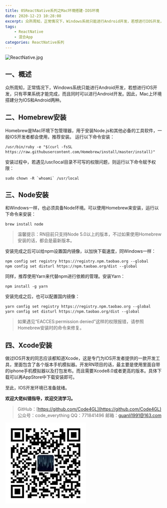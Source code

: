 ```yaml
---
title: 05ReactNative系列之Mac环境搭建-IOS环境
date: 2020-12-23 10:28:08
excerpt: 众所周知，正常情况下，Windows系统只能进行Android开发，若想进行IOS开发，只有苹果系统才能完成，而且同时可以进行Android开发。因此，Mac上环境搭建分为IOS和Android两种。
tags:
    - ReactNative
    - 混合App
categories: ReactNative系列
---
```


![ReactNative.jpg](https://upload-images.jianshu.io/upload_images/18236822-e9d8ac4cb99f3b3f.jpg?imageMogr2/auto-orient/strip%7CimageView2/2/w/1240)

## 一、概述

众所周知，正常情况下，Windows系统只能进行Android开发，若想进行IOS开发，只有苹果系统才能完成，而且同时可以进行Android开发。因此，Mac上环境搭建分为IOS和Android两种。

## 二、Homebrew安装

Homebrew是Mac环境下包管理器，用于安装Node.js和其他必备的工具软件，一般IOS开发者都会使用，推荐安装。
运行以下命令安装：

```terminal
/usr/bin/ruby -e "$(curl -fsSL https://raw.githubusercontent.com/Homebrew/install/master/install)"
```

安装过程中，若遇见/usr/local目录不可写的权限问题，则运行以下命令赋予权限：

```terminal
sudo chown -R `whoami` /usr/local
```

## 三、Node安装

和Windows一样，也必须具备Node环境。可以使用Homebrew来安装，运行以下命令来安装：

```terminal
brew install node
```

> 温馨提示：RN目前只支持Node 5.0以上的版本，不过如果使用Homebrew安装的话，都会是最新版本。

安装完成之后可以给npm设置国内镜像，以加快下载速度，同Windows一样：

```terminal
npm config set registry https://registry.npm.taobao.org --global
npm config set disturl https://npm.taobao.org/dist --global
```

同样，推荐使用Yarn来代替npm进行依赖的管理。安装Yarn：

```terminal
npm install -g yarn
```

安装完成之后，也可以配置国内镜像：

```terminal
yarn config set registry https://registry.npm.taobao.org --global
yarn config set disturl https://npm.taobao.org/dist --global
```

> 如果遇见“EACCES:permission denied”这样的权限报错，请参照Homebrew安装时的命令来修复。

## 四、Xcode安装

做过IOS开发的同志应该都知道Xcode，这是专门为IOS开发者提供的一款开发工具，里面包含了各个版本手机模拟器。开发RN项目的话，最主要是使用里面自带的iphone手机模拟器以及打包发布。而且需要Xcode8.0或者更高的版本。具体下载可以再AppStore中下载安装即可。

至此，IOS开发环境已准备就绪。

**欢迎大佬纠错指导，欢迎交流学习。**

>GitHub：[https://github.com/Code4GL](https://github.com/Code4GL)
公众号：code_everything
QQ：771841496
邮箱：guanli1991@163.com

![code_everything](/images/code_everything.jpg)
